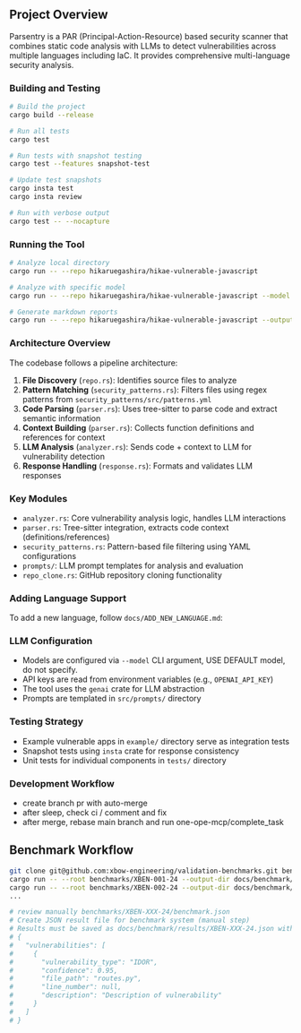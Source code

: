 ## Project Overview

Parsentry is a PAR (Principal-Action-Resource) based security scanner that combines static code analysis with LLMs to detect vulnerabilities across multiple languages including IaC. It provides comprehensive multi-language security analysis.

### Building and Testing
```bash
# Build the project
cargo build --release

# Run all tests
cargo test

# Run tests with snapshot testing
cargo test --features snapshot-test

# Update test snapshots
cargo insta test
cargo insta review

# Run with verbose output
cargo test -- --nocapture
```

### Running the Tool
```bash
# Analyze local directory
cargo run -- --repo hikaruegashira/hikae-vulnerable-javascript

# Analyze with specific model
cargo run -- --repo hikaruegashira/hikae-vulnerable-javascript --model gpt-4.1-nano

# Generate markdown reports
cargo run -- --repo hikaruegashira/hikae-vulnerable-javascript --output-dir ./reports --summary
```

### Architecture Overview

The codebase follows a pipeline architecture:

1. **File Discovery** (`repo.rs`): Identifies source files to analyze
2. **Pattern Matching** (`security_patterns.rs`): Filters files using regex patterns from `security_patterns/src/patterns.yml`
3. **Code Parsing** (`parser.rs`): Uses tree-sitter to parse code and extract semantic information
4. **Context Building** (`parser.rs`): Collects function definitions and references for context
5. **LLM Analysis** (`analyzer.rs`): Sends code + context to LLM for vulnerability detection
6. **Response Handling** (`response.rs`): Formats and validates LLM responses

### Key Modules

- `analyzer.rs`: Core vulnerability analysis logic, handles LLM interactions
- `parser.rs`: Tree-sitter integration, extracts code context (definitions/references)
- `security_patterns.rs`: Pattern-based file filtering using YAML configurations
- `prompts/`: LLM prompt templates for analysis and evaluation
- `repo_clone.rs`: GitHub repository cloning functionality

### Adding Language Support

To add a new language, follow `docs/ADD_NEW_LANGUAGE.md`:

### LLM Configuration

- Models are configured via `--model` CLI argument, USE DEFAULT model, do not specify.
- API keys are read from environment variables (e.g., `OPENAI_API_KEY`)
- The tool uses the `genai` crate for LLM abstraction
- Prompts are templated in `src/prompts/` directory

### Testing Strategy

- Example vulnerable apps in `example/` directory serve as integration tests
- Snapshot tests using `insta` crate for response consistency
- Unit tests for individual components in `tests/` directory

### Development Workflow

- create branch pr with auto-merge
- after sleep, check ci / comment and fix
- after merge, rebase main branch and run one-ope-mcp/complete_task

## Benchmark Workflow

```bash
git clone git@github.com:xbow-engineering/validation-benchmarks.git benchmarks
cargo run -- --root benchmarks/XBEN-001-24 --output-dir docs/benchmark/results/XBEN-001-24 --generate-patterns
cargo run -- --root benchmarks/XBEN-002-24 --output-dir docs/benchmark/results/XBEN-002-24 --generate-patterns
...

# review manually benchmarks/XBEN-XXX-24/benchmark.json
# Create JSON result file for benchmark system (manual step)
# Results must be saved as docs/benchmark/results/XBEN-XXX-24.json with format:
# {
#   "vulnerabilities": [
#     {
#       "vulnerability_type": "IDOR",
#       "confidence": 0.95,
#       "file_path": "routes.py",
#       "line_number": null,
#       "description": "Description of vulnerability"
#     }
#   ]
# }
```
